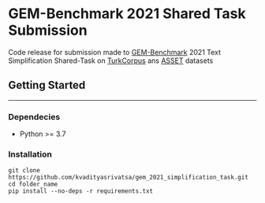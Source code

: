 # GEM-Benchmark 2021 Shared Task Submission
Code release for submission made to [GEM-Benchmark](https://gem-benchmark.com/) 2021 Text Simplification Shared-Task on [TurkCorpus](https://huggingface.co/datasets/turk) ans [ASSET](https://huggingface.co/datasets/asset) datasets

## Getting Started

------------

### Dependecies
- Python >= 3.7

### Installation
``` 
git clone https://github.com/kvadityasrivatsa/gem_2021_simplification_task.git
cd folder_name
pip install --no-deps -r requirements.txt
```
